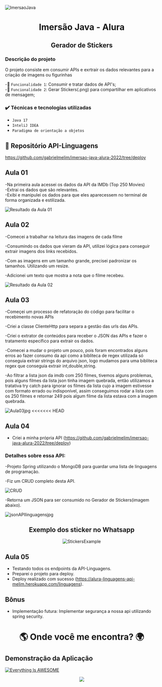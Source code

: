 ![ImersaoJava](https://user-images.githubusercontent.com/41304141/180502973-63a87ed9-fb0b-4e77-a70b-b7543e41025a.jpg)

<h1 align="center">Imersão Java - Alura</h1>
<h2 align="center">Gerador de Stickers</h2>

<h3> Descrição do projeto </h3>

O projeto consiste em consumir APIs e exrtrair os dados relevantes para a criação de imagens ou figurinhas</br>

-🔨 `Funcionalidade 1`: Consumir e tratar dados de API's;</br>
-🔨 `Funcionalidade 2`: Gerar Stickers(.png) para compartilhar em aplicativos de mensagem;</br>


<h3> ✔️ Técnicas e tecnologias utilizadas </h3>
 
- ``Java 17``
- ``InteliJ IDEA``
- ``Paradigma de orientação a objetos``

## 📁 Repositório API-Linguagens

https://github.com/gabrielmelim/imersao-java-alura-2022/tree/deploy


## Aula 01

-Na primeira aula acessei os dados da API da IMDb (Top 250 Movies)</br>
-Extrai os dados que são relevantes.</br>
-Exibi e manipulei os dados para que eles aparecessem no terminal de forma organizada e estilizada.</br>

![Resultado da Aula 01](https://raw.githubusercontent.com/gabrielmelim/imgs/main/imersao-alura-2022/aula1.png)


## Aula 02

-Comecei a trabalhar na leitura das imagens de cada filme</br>

-Consumindo os dados que vieram da API, utilizei lógica para conseguir extrair imagens dos links recebidos. </br>

-Com as imagens em um tamanho grande, precisei padronizar os tamanhos. Utilizando um resize.</br>

-Adicionei um texto que mostra a nota que o filme recebeu.</br>

![Resultado da Aula 02](https://raw.githubusercontent.com/gabrielmelim/imgs/main/imersao-alura-2022/giff-aula2.gif)

## Aula 03

-Começei um processo de refatoração do código para facilitar o recebimento novas APIs</br>

-Criei a classe ClienteHttp para separa a gestão das urls das APIs.</br>

-Criei o extrator de conteúdos para receber o JSON das APIs e fazer o tratamento específico para extrair os dados.</br>

-Comecei a mudar o projeto um pouco, pois foram encontrados alguns erros ao fazer consumo da api como a bibliteca de regex utilizada só conseguia extrair strings do arquivo json, logo mudamos para uma bibliteca regex que conseguia extrair int,double,string.

-Ao filtrar a lista json da imdb com 250 filmes, tivemos alguns problemas, pois alguns filmes da lista json tinha imagem quebrada, então utilizamos a tratativa try catch para ignorar os filmes da lista cujo a imagem estivesse com formato errado ou indisponível, assim conseguimos rodar a lista com os 250 filmes e retornar 249 pois algum filme da lista estava com a imagem quebrada.

![Aula03jpg](https://raw.githubusercontent.com/gabrielmelim/imgs/main/imersao-alura-2022/aula3-imdb-horz.jpg)
<<<<<<< HEAD


</div>

## Aula 04 

- Criei a minha própria API (https://github.com/gabrielmelim/imersao-java-alura-2022/tree/deploy)</br>

<h3>Detalhes sobre essa API:</h3>

-Projeto Spring utilizando o MongoDB para guardar uma lista de linguagens de programação.

-Fiz um CRUD completo desta API.

![CRUD](https://raw.githubusercontent.com/gabrielmelim/imgs/main/imersao-alura-2022/crud.png)

-Retorna um JSON para ser consumido no Gerador de Stickers(imagem abaixo).

![jsonAPIlinguagensjpg](https://raw.githubusercontent.com/gabrielmelim/imgs/main/imersao-alura-2022/Json.png)


<h2 align="center">Exemplo dos sticker no Whatsapp</h2>

<div align="center">

![StickersExample](https://raw.githubusercontent.com/gabrielmelim/imgs/main/imersao-alura-2022/exemplo.png)

 </div>
 
## Aula 05
- Testando todos os endpoints da API-Linguagens. </br>
- Preparei o projeto para deploy.</br>
- Deploy realizado com sucesso (https://alura-linguagens-api-melim.herokuapp.com/linguagens).</br>

## Bônus

- Implementação futura: Implementar segurança a nossa api utilizando spring security.

<h1 align="center">🌎 Onde você me encontra? 🌍</h1>

## Demonstração da Aplicação 

[![Everything Is AWESOME](https://raw.githubusercontent.com/gabrielmelim/imgs/main/imersao-alura-2022/stickers.png)](https://www.youtube.com/watch?v=OcETjb_gLXM&feature=youtu.be "Imersão Alura 2022 Stickers")

                                    
<div align="center" > 
  <a href="https://www.linkedin.com/in/gabrielmelim/" target="_blank"><img src="https://img.shields.io/badge/-LinkedIn-%230077B5?style=for-the-badge&logo=linkedin&logoColor=white" target="_blank"></a> 
</div

